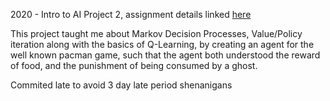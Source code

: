 2020 - Intro to AI Project 2, assignment details linked [here](https://bhrolenok.github.io/teaching/cs-3600-spr2020/project2/index.html)

This project taught me about Markov Decision Processes, Value/Policy iteration along with the basics of Q-Learning, by creating an agent for the well known pacman game, such that the agent both understood the reward of food, and the punishment of being consumed by a ghost.

Commited late to avoid 3 day late period shenanigans
